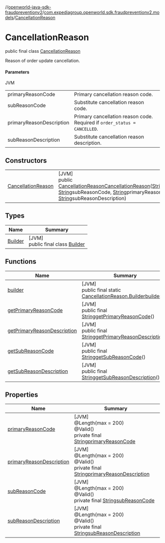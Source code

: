 //[openworld-java-sdk-fraudpreventionv2](../../../index.md)/[com.expediagroup.openworld.sdk.fraudpreventionv2.models](../index.md)/[CancellationReason](index.md)

# CancellationReason

public final class [CancellationReason](index.md)

Reason of order update cancellation.

#### Parameters

JVM

| | |
|---|---|
| primaryReasonCode | Primary cancellation reason code. |
| subReasonCode | Substitute cancellation reason code. |
| primaryReasonDescription | Primary cancellation reason code. Required if `order_status = CANCELLED`. |
| subReasonDescription | Substitute cancellation reason description. |

## Constructors

| | |
|---|---|
| [CancellationReason](-cancellation-reason.md) | [JVM]<br>public [CancellationReason](index.md)[CancellationReason](-cancellation-reason.md)([String](https://docs.oracle.com/javase/8/docs/api/java/lang/String.html)primaryReasonCode, [String](https://docs.oracle.com/javase/8/docs/api/java/lang/String.html)subReasonCode, [String](https://docs.oracle.com/javase/8/docs/api/java/lang/String.html)primaryReasonDescription, [String](https://docs.oracle.com/javase/8/docs/api/java/lang/String.html)subReasonDescription) |

## Types

| Name | Summary |
|---|---|
| [Builder](-builder/index.md) | [JVM]<br>public final class [Builder](-builder/index.md) |

## Functions

| Name | Summary |
|---|---|
| [builder](builder.md) | [JVM]<br>public final static [CancellationReason.Builder](-builder/index.md)[builder](builder.md)() |
| [getPrimaryReasonCode](get-primary-reason-code.md) | [JVM]<br>public final [String](https://docs.oracle.com/javase/8/docs/api/java/lang/String.html)[getPrimaryReasonCode](get-primary-reason-code.md)() |
| [getPrimaryReasonDescription](get-primary-reason-description.md) | [JVM]<br>public final [String](https://docs.oracle.com/javase/8/docs/api/java/lang/String.html)[getPrimaryReasonDescription](get-primary-reason-description.md)() |
| [getSubReasonCode](get-sub-reason-code.md) | [JVM]<br>public final [String](https://docs.oracle.com/javase/8/docs/api/java/lang/String.html)[getSubReasonCode](get-sub-reason-code.md)() |
| [getSubReasonDescription](get-sub-reason-description.md) | [JVM]<br>public final [String](https://docs.oracle.com/javase/8/docs/api/java/lang/String.html)[getSubReasonDescription](get-sub-reason-description.md)() |

## Properties

| Name | Summary |
|---|---|
| [primaryReasonCode](index.md#967097595%2FProperties%2F-1883119931) | [JVM]<br>@Length(max = 200)<br>@Valid()<br>private final [String](https://docs.oracle.com/javase/8/docs/api/java/lang/String.html)[primaryReasonCode](index.md#967097595%2FProperties%2F-1883119931) |
| [primaryReasonDescription](index.md#1883455062%2FProperties%2F-1883119931) | [JVM]<br>@Length(max = 200)<br>@Valid()<br>private final [String](https://docs.oracle.com/javase/8/docs/api/java/lang/String.html)[primaryReasonDescription](index.md#1883455062%2FProperties%2F-1883119931) |
| [subReasonCode](index.md#-1748089731%2FProperties%2F-1883119931) | [JVM]<br>@Length(max = 200)<br>@Valid()<br>private final [String](https://docs.oracle.com/javase/8/docs/api/java/lang/String.html)[subReasonCode](index.md#-1748089731%2FProperties%2F-1883119931) |
| [subReasonDescription](index.md#16556180%2FProperties%2F-1883119931) | [JVM]<br>@Length(max = 200)<br>@Valid()<br>private final [String](https://docs.oracle.com/javase/8/docs/api/java/lang/String.html)[subReasonDescription](index.md#16556180%2FProperties%2F-1883119931) |
